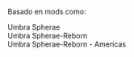Basado en mods como:</br>

Umbra Spherae</br>
Umbra Spherae-Reborn</br>
Umbra Spherae-Reborn - Americas</br>
